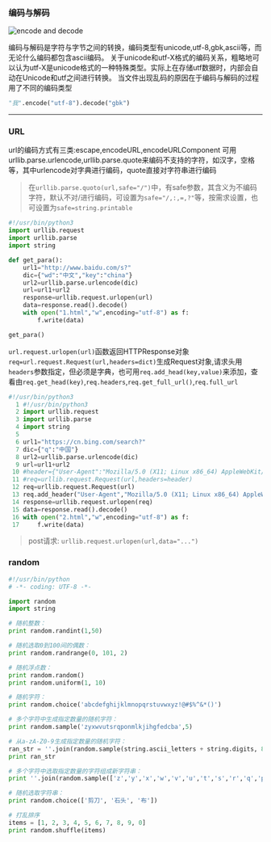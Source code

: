 ### 编码与解码

![encode and decode](https://img2018.cnblogs.com/blog/733013/201812/733013-20181222072124440-1244874607.png)

编码与解码是字符与字节之间的转换，编码类型有unicode,utf-8,gbk,ascii等，而无论什么编码都包含ascii编码。
关于unicode和utf-X格式的编码关系，粗略地可以认为utf-X是unicode格式的一种特殊类型。实际上在存储utf数据时，内部会自动在Unicode和utf之间进行转换。
当文件出现乱码的原因在于编码与解码的过程用了不同的编码类型
```python
"我".encode("utf-8").decode("gbk")
```

---
### URL
url的编码方式有三类:escape,encodeURL,encodeURLComponent
可用urllib.parse.urlencode,urllib.parse.quote来编码不支持的字符，如汉字，空格等，其中urlencode对字典进行编码，quote直接对字符串进行编码
> 在`urllib.parse.quoto(url,safe="/")`中，有safe参数，其含义为不编码字符，默认不对/进行编码，可设置为`safe="/,:,=,?"`等，按需求设置，也可设置为`safe=string.printable`

```python
#!/usr/bin/python3
import urllib.request
import urllib.parse
import string

def get_para():
    url1="http://www.baidu.com/s?"
    dic={"wd":"中文","key":"china"}
    url2=urllib.parse.urlencode(dic)
    url=url1+url2
    response=urllib.request.urlopen(url)
    data=response.read().decode()
    with open("1.html","w",encoding="utf-8") as f:
        f.write(data)

get_para()
```
`url.request.urlopen(url)`函数返回HTTPResponse对象
`req=url.request.Request(url,headers=dict)`生成Request对象,请求头用`headers`参数指定，但必须是字典，也可用`req.add_head(key,value)`来添加，查看由`req.get_head(key)`,`req.headers`,`req.get_full_url()`,`req.full_url`
```python
#!/usr/bin/python3
  1 #!/usr/bin/python3
  2 import urllib.request
  3 import urllib.parse
  4 import string
  5 
  6 url1="https://cn.bing.com/search?"
  7 dic={"q":"中国"}
  8 url2=urllib.parse.urlencode(dic)
  9 url=url1+url2
 10 #header={"User-Agent":"Mozilla/5.0 (X11; Linux x86_64) AppleWebKit/537.36 (K    HTML, like Gecko) Chrome/80.0.3987.132 Safari/537.36"}
 11 #req=urllib.request.Request(url,headers=header)
 12 req=urllib.request.Request(url)
 13 req.add_header("User-Agent","Mozilla/5.0 (X11; Linux x86_64) AppleWebKit/537    .36 (KHTML, like Gecko) Chrome/80.0.3987.132 Safari/537.36")
 14 response=urllib.request.urlopen(req)
 15 data=response.read().decode()
 16 with open("2.html","w",encoding="utf-8") as f:
 17     f.write(data)
```
> post请求: `urllib.request.urlopen(url,data="...")`

### random
```python
#!/usr/bin/python
# -*- coding: UTF-8 -*-

import random
import string

# 随机整数：
print random.randint(1,50)

# 随机选取0到100间的偶数：
print random.randrange(0, 101, 2)

# 随机浮点数：
print random.random()
print random.uniform(1, 10)

# 随机字符：
print random.choice('abcdefghijklmnopqrstuvwxyz!@#$%^&*()')

# 多个字符中生成指定数量的随机字符：
print random.sample('zyxwvutsrqponmlkjihgfedcba',5)

# 从a-zA-Z0-9生成指定数量的随机字符：
ran_str = ''.join(random.sample(string.ascii_letters + string.digits, 8))
print ran_str

# 多个字符中选取指定数量的字符组成新字符串：
print ''.join(random.sample(['z','y','x','w','v','u','t','s','r','q','p','o','n','m','l','k','j','i','h','g','f','e','d','c','b','a'], 5))

# 随机选取字符串：
print random.choice(['剪刀', '石头', '布'])

# 打乱排序
items = [1, 2, 3, 4, 5, 6, 7, 8, 9, 0]
print random.shuffle(items)
```
